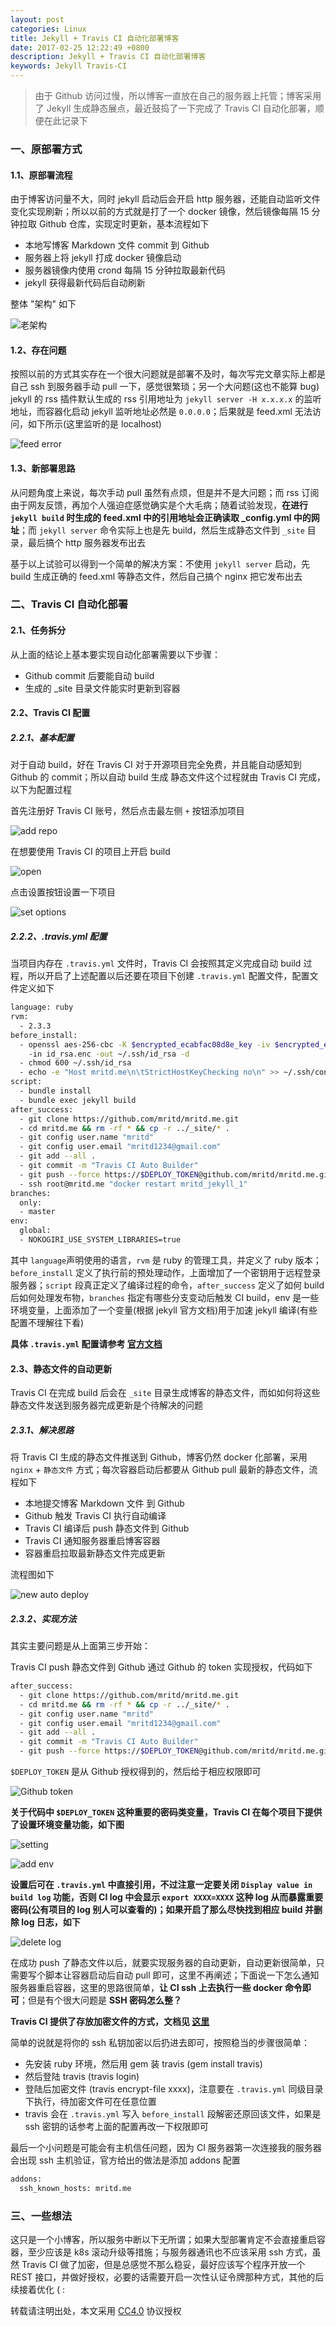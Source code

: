 ```yaml
---
layout: post
categories: Linux
title: Jekyll + Travis CI 自动化部署博客
date: 2017-02-25 12:22:49 +0800
description: Jekyll + Travis CI 自动化部署博客
keywords: Jekyll Travis-CI
---
```


> 由于 Github 访问过慢，所以博客一直放在自己的服务器上托管；博客采用了 Jekyll 生成静态展点，最近鼓捣了一下完成了 Travis CI 自动化部署，顺便在此记录下

### 一、原部署方式

#### 1.1、原部署流程

由于博客访问量不大，同时 jekyll 启动后会开启 http 服务器，还能自动监听文件变化实现刷新；所以以前的方式就是打了一个 docker 镜像，然后镜像每隔 15 分钟拉取 Github 仓库，实现定时更新，基本流程如下

- 本地写博客 Markdown 文件 commit 到 Github
- 服务器上将 jekyll 打成 docker 镜像启动
- 服务器镜像内使用 crond 每隔 15 分钟拉取最新代码
- jekyll 获得最新代码后自动刷新

整体 "架构" 如下

![老架构](https://mritd.b0.upaiyun.com/markdown/44qmr.jpg)

#### 1.2、存在问题

按照以前的方式其实存在一个很大问题就是部署不及时，每次写完文章实际上都是自己 ssh 到服务器手动 pull 一下，感觉很繁琐；另一个大问题(这也不能算 bug) jekyll 的 rss 插件默认生成的 rss 引用地址为 `jekyll server -H x.x.x.x` 的监听地址，而容器化启动 jekyll 监听地址必然是 `0.0.0.0`；后果就是 feed.xml 无法访问，如下所示(这里监听的是 localhost)

![feed error](https://mritd.b0.upaiyun.com/markdown/fq9im.jpg)

#### 1.3、新部署思路

从问题角度上来说，每次手动 pull 虽然有点烦，但是并不是大问题；而 rss 订阅由于网友反馈，再加个人强迫症感觉确实是个大毛病；随着试验发现，**在进行 `jekyll build` 时生成的 feed.xml 中的引用地址会正确读取 _config.yml 中的网址**；而 `jekyll server` 命令实际上也是先 build，然后生成静态文件到 `_site` 目录，最后搞个 http 服务器发布出去

基于以上试验可以得到一个简单的解决方案：不使用 `jekyll server` 启动，先 build 生成正确的 feed.xml 等静态文件，然后自己搞个 nginx 把它发布出去

### 二、Travis CI 自动化部署

#### 2.1、任务拆分

从上面的结论上基本要实现自动化部署需要以下步骤：

- Github commit 后要能自动 build
- 生成的 _site 目录文件能实时更新到容器

#### 2.2、Travis CI 配置

##### 2.2.1、基本配置

对于自动 build，好在 Travis CI 对于开源项目完全免费，并且能自动感知到 Github 的 commit；所以自动 build 生成 静态文件这个过程就由 Travis CI 完成，以下为配置过程

首先注册好 Travis CI 账号，然后点击最左侧 `+` 按钮添加项目

![add repo](https://mritd.b0.upaiyun.com/markdown/7axvx.jpg)

在想要使用 Travis CI 的项目上开启 build

![open](https://mritd.b0.upaiyun.com/markdown/ouod9.jpg)

点击设置按钮设置一下项目

![set options](https://mritd.b0.upaiyun.com/markdown/p1cad.jpg)

##### 2.2.2、.travis.yml 配置

当项目内存在 `.travis.yml` 文件时，Travis CI 会按照其定义完成自动 build 过程，所以开启了上述配置以后还要在项目下创建 `.travis.yml` 配置文件，配置文件定义如下

``` sh
language: ruby
rvm:
  - 2.3.3
before_install:
  - openssl aes-256-cbc -K $encrypted_ecabfac08d8e_key -iv $encrypted_ecabfac08d8e_iv
    -in id_rsa.enc -out ~/.ssh/id_rsa -d
  - chmod 600 ~/.ssh/id_rsa
  - echo -e "Host mritd.me\n\tStrictHostKeyChecking no\n" >> ~/.ssh/config
script:
  - bundle install
  - bundle exec jekyll build
after_success:
  - git clone https://github.com/mritd/mritd.me.git
  - cd mritd.me && rm -rf * && cp -r ../_site/* .
  - git config user.name "mritd"
  - git config user.email "mritd1234@gmail.com"
  - git add --all .
  - git commit -m "Travis CI Auto Builder"
  - git push --force https://$DEPLOY_TOKEN@github.com/mritd/mritd.me.git master
  - ssh root@mritd.me "docker restart mritd_jekyll_1"
branches:
  only:
  - master
env:
  global:
  - NOKOGIRI_USE_SYSTEM_LIBRARIES=true
```

其中 `language`声明使用的语言，`rvm` 是 ruby 的管理工具，并定义了 ruby 版本；`before_install` 定义了执行前的预处理动作，上面增加了一个密钥用于远程登录服务器；`script` 段真正定义了编译过程的命令，`after_success` 定义了如何 build 后如何处理发布物，`branches` 指定有哪些分支变动后触发 CI build，env 是一些环境变量，上面添加了一个变量(根据 jekyll 官方文档)用于加速 jekyll 编译(有些配置不理解往下看)

**具体 `.travis.yml` 配置请参考 [官方文档](https://docs.travis-ci.com/)**

#### 2.3、静态文件的自动更新

Travis CI 在完成 build 后会在 `_site` 目录生成博客的静态文件，而如如何将这些静态文件发送到服务器完成更新是个待解决的问题

##### 2.3.1、解决思路

将 Travis CI 生成的静态文件推送到 Github，博客仍然 docker 化部署，采用 `nginx` + `静态文件` 方式；每次容器启动后都要从 Github pull 最新的静态文件，流程如下

- 本地提交博客 Markdown 文件 到 Github
- Github 触发 Travis CI 执行自动编译
- Travis CI 编译后 push 静态文件到 Github
- Travis CI 通知服务器重启博客容器
- 容器重启拉取最新静态文件完成更新

流程图如下

![new auto deploy](https://mritd.b0.upaiyun.com/markdown/8tro9.jpg)

##### 2.3.2、实现方法

其实主要问题是从上面第三步开始：

Travis CI push 静态文件到 Github 通过 Github 的 token 
实现授权，代码如下

``` sh
after_success:
  - git clone https://github.com/mritd/mritd.me.git
  - cd mritd.me && rm -rf * && cp -r ../_site/* .
  - git config user.name "mritd"
  - git config user.email "mritd1234@gmail.com"
  - git add --all .
  - git commit -m "Travis CI Auto Builder"
  - git push --force https://$DEPLOY_TOKEN@github.com/mritd/mritd.me.git master
```

`$DEPLOY_TOKEN` 是从 Github 授权得到的，然后给于相应权限即可

![Github token](https://mritd.b0.upaiyun.com/markdown/pco7k.jpg)

**关于代码中 `$DEPLOY_TOKEN` 这种重要的密码类变量，Travis CI 在每个项目下提供了设置环境变量功能，如下图**

![setting](https://mritd.b0.upaiyun.com/markdown/7zmj2.jpg)

![add env](https://mritd.b0.upaiyun.com/markdown/0b91x.jpg)

**设置后可在 `.travis.yml` 中直接引用，不过注意一定要关闭 `Display value in build log` 功能，否则 CI log 中会显示 `export XXXX=XXXX` 这种 log 从而暴露重要密码(公有项目的 log 别人可以查看的)；如果开启了那么尽快找到相应 build 并删除 log 日志，如下**

![delete log](https://mritd.b0.upaiyun.com/markdown/kal69.jpg)

在成功 push 了静态文件以后，就要实现服务器的自动更新，自动更新很简单，只需要写个脚本让容器启动后自动 pull 即可，这里不再阐述；下面说一下怎么通知服务器重启容器，这里的思路很简单，**让 CI ssh 上去执行一些 docker 命令即可**；但是有个很大问题是 **SSH 密码怎么整？**

**Travis CI 提供了存放加密文件的方式，文档见 [这里](https://docs.travis-ci.com/user/encrypting-files/)**

简单的说就是将你的 ssh 私钥加密以后扔进去即可，按照稳当的步骤很简单：

- 先安装 ruby 环境，然后用 gem 装 travis (gem install travis)
- 然后登陆 travis (travis login)
- 登陆后加密文件 (travis encrypt-file xxxx)，注意要在 `.travis.yml` 同级目录下执行，待加密文件可在任意位置
- travis 会在 `.travis.yml` 写入 `before_install` 段解密还原回该文件，如果是 ssh 密钥的话参考上面的配置再改一下权限即可

最后一个小问题是可能会有主机信任问题，因为 CI 服务器第一次连接我的服务器会出现 ssh 主机验证，官方给出的做法是添加 addons 配置

``` sh
addons:
  ssh_known_hosts: mritd.me
```

### 三、一些想法

这只是一个小博客，所以服务中断以下无所谓；如果大型部署肯定不会直接重启容器，至少应该是 k8s 滚动升级等措施；与服务器通讯也不应该采用 ssh 方式，虽然 Travis CI 做了加密，但是总感觉不那么稳妥，最好应该写个程序开放一个 REST 接口，并做好授权，必要的话需要开启一次性认证令牌那种方式，其他的后续接着优化 ( :

转载请注明出处，本文采用 [CC4.0](http://creativecommons.org/licenses/by-nc-nd/4.0/) 协议授权
